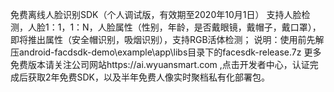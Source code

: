 免费离线人脸识别SDK（个人调试版，有效期至2020年10月1日）
支持人脸检测，人脸1：1，1：N，人脸属性（性别，年龄，是否戴眼镜，戴帽子，戴口罩），即将推出属性（安全帽识别，吸烟识别），支持RGB活体检测；
说明：使用前先解压android-facdsdk-demo\example\app\libs目录下的facesdk-release.7z
更多免费版本请关注公司网站https://ai.wyuansmart.com ,点击开发者中心，认证完成后获取2年免费SDK，以及半年免费人像实时聚档私有化部署包。
